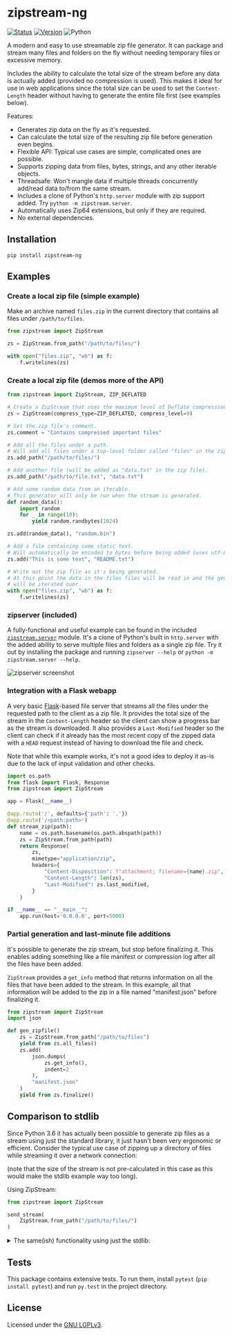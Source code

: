zipstream-ng
============
[![Status](https://github.com/pR0Ps/zipstream-ng/workflows/tests/badge.svg)](https://github.com/pR0Ps/zipstream-ng/actions/workflows/tests.yml)
[![Version](https://img.shields.io/pypi/v/zipstream-ng.svg)](https://pypi.org/project/zipstream-ng/)
![Python](https://img.shields.io/pypi/pyversions/zipstream-ng.svg)

A modern and easy to use streamable zip file generator. It can package and stream many files and
folders on the fly without needing temporary files or excessive memory.

Includes the ability to calculate the total size of the stream before any data is actually added
(provided no compression is used). This makes it ideal for use in web applications since the total
size can be used to set the `Content-Length` header without having to generate the entire file first
(see examples below).

Features:
 - Generates zip data on the fly as it's requested.
 - Can calculate the total size of the resulting zip file before generation even begins.
 - Flexible API: Typical use cases are simple, complicated ones are possible.
 - Supports zipping data from files, bytes, strings, and any other iterable objects.
 - Threadsafe: Won't mangle data if multiple threads concurrently add/read data to/from the same stream.
 - Includes a clone of Python's `http.server` module with zip support added. Try `python -m zipstream.server`.
 - Automatically uses Zip64 extensions, but only if they are required.
 - No external dependencies.


Installation
------------
```
pip install zipstream-ng
```


Examples
--------

### Create a local zip file (simple example)

Make an archive named `files.zip` in the current directory that contains all files under
`/path/to/files`.

```python
from zipstream import ZipStream

zs = ZipStream.from_path("/path/to/files/")

with open("files.zip", "wb") as f:
    f.writelines(zs)
```


### Create a local zip file (demos more of the API)

```python
from zipstream import ZipStream, ZIP_DEFLATED

# Create a ZipStream that uses the maximum level of Deflate compression.
zs = ZipStream(compress_type=ZIP_DEFLATED, compress_level=9)

# Set the zip file's comment.
zs.comment = "Contains compressed important files"

# Add all the files under a path.
# Will add all files under a top-level folder called "files" in the zip.
zs.add_path("/path/to/files/")

# Add another file (will be added as "data.txt" in the zip file).
zs.add_path("/path/to/file.txt", "data.txt")

# Add some random data from an iterable.
# This generator will only be run when the stream is generated.
def random_data():
    import random
    for _ in range(10):
        yield random.randbytes(1024)

zs.add(random_data(), "random.bin")

# Add a file containing some static text.
# Will automatically be encoded to bytes before being added (uses utf-8).
zs.add("This is some text", "README.txt")

# Write out the zip file as it's being generated.
# At this point the data in the files files will be read in and the generator
# will be iterated over.
with open("files.zip", "wb") as f:
    f.writelines(zs)
```


### zipserver (included)

A fully-functional and useful example can be found in the included
[`zipstream.server`](zipstream/server.py) module. It's a clone of Python's built in `http.server`
with the added ability to serve multiple files and folders as a single zip file. Try it out by
installing the package and running `zipserver --help` or `python -m zipstream.server --help`.

![zipserver screenshot](zipserver.png)


### Integration with a Flask webapp

A very basic [Flask](https://flask.palletsprojects.com/)-based file server that streams all the
files under the requested path to the client as a zip file. It provides the total size of the stream
in the `Content-Length` header so the client can show a progress bar as the stream is downloaded. It
also provides a `Last-Modified` header so the client can check if it already has the most recent
copy of the zipped data with a `HEAD` request instead of having to download the file and check.

Note that while this example works, it's not a good idea to deploy it as-is due to the lack of input
validation and other checks.

```python
import os.path
from flask import Flask, Response
from zipstream import ZipStream

app = Flask(__name__)

@app.route('/', defaults={'path': '.'})
@app.route('/<path:path>')
def stream_zip(path):
    name = os.path.basename(os.path.abspath(path))
    zs = ZipStream.from_path(path)
    return Response(
        zs,
        mimetype="application/zip",
        headers={
            "Content-Disposition": f"attachment; filename={name}.zip",
            "Content-Length": len(zs),
            "Last-Modified": zs.last_modified,
        }
    )

if __name__ == "__main__":
    app.run(host='0.0.0.0', port=5000)
```


### Partial generation and last-minute file additions

It's possible to generate the zip stream, but stop before finalizing it. This enables adding
something like a file manifest or compression log after all the files have been added.

`ZipStream` provides a `get_info` method that returns information on all the files that have been
added to the stream. In this example, all that information will be added to the zip in a file named
"manifest.json" before finalizing it.

```python
from zipstream import ZipStream
import json

def gen_zipfile()
    zs = ZipStream.from_path("/path/to/files")
    yield from zs.all_files()
    zs.add(
        json.dumps(
            zs.get_info(),
            indent=2
        ),
        "manifest.json"
    )
    yield from zs.finalize()
```


Comparison to stdlib
--------------------
Since Python 3.6 it has actually been possible to generate zip files as a stream using just the
standard library, it just hasn't been very ergonomic or efficient. Consider the typical use case of
zipping up a directory of files while streaming it over a network connection:

(note that the size of the stream is not pre-calculated in this case as this would make the stdlib
example way too long).

Using ZipStream:
```python
from zipstream import ZipStream

send_stream(
    ZipStream.from_path("/path/to/files/")
)
```

<details>
<summary>The same(ish) functionality using just the stdlib:</summary>

```python
import os
import io
from zipfile import ZipFile, ZipInfo

class Stream(io.RawIOBase):
    """An unseekable stream for the ZipFile to write to"""

    def __init__(self):
        self._buffer = bytearray()
        self._closed = False

    def close(self):
        self._closed = True

    def write(self, b):
        if self._closed:
            raise ValueError("Can't write to a closed stream")
        self._buffer += b
        return len(b)

    def readall(self):
        chunk = bytes(self._buffer)
        self._buffer.clear()
        return chunk

def iter_files(path):
    for dirpath, _, files in os.walk(path, followlinks=True):
        if not files:
            yield dirpath  # Preserve empty directories
        for f in files:
            yield os.path.join(dirpath, f)

def read_file(path):
    with open(path, 'rb') as fp:
        while True:
            buf = fp.read(1024 * 64)
            if not buf:
                break
            yield buf

def generate_zipstream(path):
    stream = Stream()
    with ZipFile(stream, mode='w') as zf:
        toplevel = os.path.basename(os.path.normpath(path))
        for f in iter_files(path):
            # Use the basename of the path to set the arcname
            arcname = os.path.join(toplevel, os.path.relpath(f, path))
            zinfo = ZipInfo.from_file(f, arcname)

            # Write data to the zip file then yield the stream content
            with zf.open(zinfo, mode='w') as fp:
                if zinfo.is_dir():
                    continue
                for buf in read_file(f):
                    fp.write(buf)
                    yield stream.readall()
    yield stream.readall()

send_stream(
    generate_zipstream("/path/to/files/")
)
```
</details>


Tests
-----
This package contains extensive tests. To run them, install `pytest` (`pip install pytest`) and run
`py.test` in the project directory.


License
-------
Licensed under the [GNU LGPLv3](https://www.gnu.org/licenses/lgpl-3.0.html).
